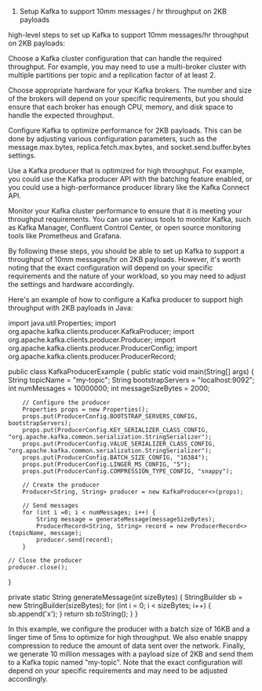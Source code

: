 1. Setup Kafka to support 10mm messages / hr throughput on 2KB payloads

high-level steps to set up Kafka to support 10mm messages/hr throughput on 2KB payloads:

Choose a Kafka cluster configuration that can handle the required throughput. For example, you may need to use a multi-broker cluster with multiple partitions per topic and a replication factor of at least 2.

Choose appropriate hardware for your Kafka brokers. The number and size of the brokers will depend on your specific requirements, but you should ensure that each broker has enough CPU, memory, and disk space to handle the expected throughput.

Configure Kafka to optimize performance for 2KB payloads. This can be done by adjusting various configuration parameters, such as the message.max.bytes, replica.fetch.max.bytes, and socket.send.buffer.bytes settings.

Use a Kafka producer that is optimized for high throughput. For example, you could use the Kafka producer API with the batching feature enabled, or you could use a high-performance producer library like the Kafka Connect API.

Monitor your Kafka cluster performance to ensure that it is meeting your throughput requirements. You can use various tools to monitor Kafka, such as Kafka Manager, Confluent Control Center, or open source monitoring tools like Prometheus and Grafana.

By following these steps, you should be able to set up Kafka to support a throughput of 10mm messages/hr on 2KB payloads. However, it's worth noting that the exact configuration will depend on your specific requirements and the nature of your workload, so you may need to adjust the settings and hardware accordingly.

Here's an example of how to configure a Kafka producer to support high throughput with 2KB payloads in Java:

import java.util.Properties;
import org.apache.kafka.clients.producer.KafkaProducer;
import org.apache.kafka.clients.producer.Producer;
import org.apache.kafka.clients.producer.ProducerConfig;
import org.apache.kafka.clients.producer.ProducerRecord;

public class KafkaProducerExample {
    public static void main(String[] args) {
        String topicName = "my-topic";
        String bootstrapServers = "localhost:9092";
        int numMessages = 10000000;
        int messageSizeBytes = 2000;

        // Configure the producer
        Properties props = new Properties();
        props.put(ProducerConfig.BOOTSTRAP_SERVERS_CONFIG, bootstrapServers);
        props.put(ProducerConfig.KEY_SERIALIZER_CLASS_CONFIG, "org.apache.kafka.common.serialization.StringSerializer");
        props.put(ProducerConfig.VALUE_SERIALIZER_CLASS_CONFIG, "org.apache.kafka.common.serialization.StringSerializer");
        props.put(ProducerConfig.BATCH_SIZE_CONFIG, "16384");
        props.put(ProducerConfig.LINGER_MS_CONFIG, "5");
        props.put(ProducerConfig.COMPRESSION_TYPE_CONFIG, "snappy");

        // Create the producer
        Producer<String, String> producer = new KafkaProducer<>(props);

        // Send messages
        for (int i =0; i < numMessages; i++) {
            String message = generateMessage(messageSizeBytes);
            ProducerRecord<String, String> record = new ProducerRecord<>(topicName, message);
            producer.send(record);
        }

    // Close the producer
    producer.close();
}

private static String generateMessage(int sizeBytes) {
    StringBuilder sb = new StringBuilder(sizeBytes);
    for (int i = 0; i < sizeBytes; i++) {
        sb.append('x');
    }
    return sb.toString();
}
}

In this example, we configure the producer with a batch size of 16KB and a linger time of 5ms to optimize for high throughput. We also enable snappy compression to reduce the amount of data sent over the network. Finally, we generate 10 million messages with a payload size of 2KB and send them to a Kafka topic named "my-topic". Note that the exact configuration will depend on your specific requirements and may need to be adjusted accordingly.

